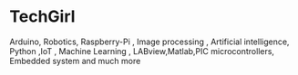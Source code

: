 # TechGirl
Arduino, Robotics, Raspberry-Pi , Image processing , Artificial intelligence, Python ,IoT , Machine Learning , LABview,Matlab,PIC microcontrollers, Embedded system and much more
